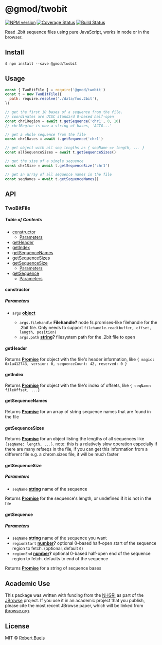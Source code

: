 # @gmod/twobit

[![NPM version](https://img.shields.io/npm/v/@gmod/twobit.svg?style=flat-square)](https://npmjs.org/package/@gmod/twobit)
[![Coverage Status](https://img.shields.io/codecov/c/github/GMOD/twobit-js/master.svg?style=flat-square)](https://codecov.io/gh/GMOD/twobit-js/branch/master)
[![Build Status](https://img.shields.io/github/workflow/status/GMOD/twobit-js/Push/master?logo=github\&style=flat-query)](https://github.com/GMOD/twobit-js/actions?query=branch%3Amaster+workflow%3APush+)

Read .2bit sequence files using pure JavaScript, works in node or in the browser.

## Install

    $ npm install --save @gmod/twobit

## Usage

```js
const { TwoBitFile } = require('@gmod/twobit')
const t = new TwoBitFile({
  path: require.resolve('./data/foo.2bit'),
})

// get the first 10 bases of a sequence from the file.
// coordinates are UCSC standard 0-based half-open
const chr1Region = await t.getSequence('chr1', 0, 10)
// chr1Region is now a string of bases, 'ACTG...'

// get a whole sequence from the file
const chr1Bases = await t.getSequence('chr1')

// get object with all seq lengths as { seqName => length, ... }
const allSequenceSizes = await t.getSequenceSizes()

// get the size of a single sequence
const chr1Size = await t.getSequenceSize('chr1')

// get an array of all sequence names in the file
const seqNames = await t.getSequenceNames()
```

## API

### TwoBitFile

<!-- Generated by documentation.js. Update this documentation by updating the source code. -->

##### Table of Contents

*   [constructor](#constructor)
    *   [Parameters](#parameters)
*   [getHeader](#getheader)
*   [getIndex](#getindex)
*   [getSequenceNames](#getsequencenames)
*   [getSequenceSizes](#getsequencesizes)
*   [getSequenceSize](#getsequencesize)
    *   [Parameters](#parameters-1)
*   [getSequence](#getsequence)
    *   [Parameters](#parameters-2)

#### constructor

##### Parameters

*   `args` **[object](https://developer.mozilla.org/docs/Web/JavaScript/Reference/Global_Objects/Object)**&#x20;

    *   `args.filehandle` **Filehandle?** node fs.promises-like filehandle for the .2bit file.
        Only needs to support `filehandle.read(buffer, offset, length, position)`
    *   `args.path` **[string](https://developer.mozilla.org/docs/Web/JavaScript/Reference/Global_Objects/String)?** filesystem path for the .2bit file to open

#### getHeader

Returns **[Promise](https://developer.mozilla.org/docs/Web/JavaScript/Reference/Global_Objects/Promise)** for object with the file's header information, like
`{ magic: 0x1a412743, version: 0, sequenceCount: 42, reserved: 0 }`

#### getIndex

Returns **[Promise](https://developer.mozilla.org/docs/Web/JavaScript/Reference/Global_Objects/Promise)** for object with the file's index of offsets, like `{ seqName: fileOffset, ...}`

#### getSequenceNames

Returns **[Promise](https://developer.mozilla.org/docs/Web/JavaScript/Reference/Global_Objects/Promise)** for an array of string sequence names that are found in the file

#### getSequenceSizes

Returns **[Promise](https://developer.mozilla.org/docs/Web/JavaScript/Reference/Global_Objects/Promise)** for an object listing the lengths of all sequences like
`{seqName: length, ...}`. note: this is a relatively slow operation
especially if there are many refseqs in the file, if you can get this
information from a different file e.g. a chrom.sizes file, it will be much
faster

#### getSequenceSize

##### Parameters

*   `seqName` **[string](https://developer.mozilla.org/docs/Web/JavaScript/Reference/Global_Objects/String)** name of the sequence

Returns **[Promise](https://developer.mozilla.org/docs/Web/JavaScript/Reference/Global_Objects/Promise)** for the sequence's length, or undefined if it is not in the file

#### getSequence

##### Parameters

*   `seqName` **[string](https://developer.mozilla.org/docs/Web/JavaScript/Reference/Global_Objects/String)** name of the sequence you want
*   `regionStart` **[number](https://developer.mozilla.org/docs/Web/JavaScript/Reference/Global_Objects/Number)?** optional 0-based half-open start of the sequence region to fetch. (optional, default `0`)
*   `regionEnd` **[number](https://developer.mozilla.org/docs/Web/JavaScript/Reference/Global_Objects/Number)?** optional 0-based half-open end of the sequence region to fetch. defaults to end of the sequence

Returns **[Promise](https://developer.mozilla.org/docs/Web/JavaScript/Reference/Global_Objects/Promise)** for a string of sequence bases

## Academic Use

This package was written with funding from the [NHGRI](http://genome.gov) as part of the [JBrowse](http://jbrowse.org) project. If you use it in an academic project that you publish, please cite the most recent JBrowse paper, which will be linked from [jbrowse.org](http://jbrowse.org).

## License

MIT © [Robert Buels](https://github.com/rbuels)
